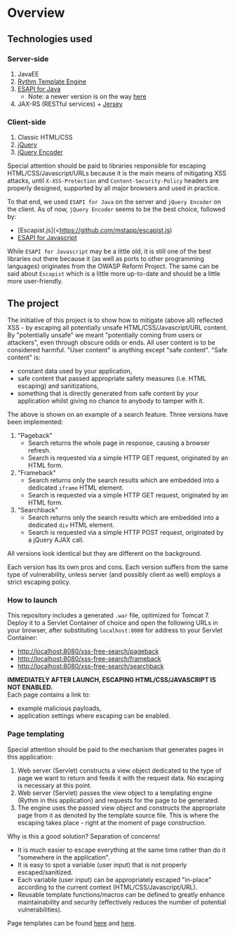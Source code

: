 # Overview

## Technologies used

### Server-side

1. JavaEE
2. [Rythm Template Engine](http://rythmengine.org/)
3. [ESAPI for Java](https://github.com/ESAPI/esapi-java-legacy)
	* Note: a newer version is on the way [here](https://github.com/ESAPI/esapi-java)
4. JAX-RS (RESTful services) + [Jersey](https://jersey.java.net/)

### Client-side

1. Classic HTML/CSS
2. [jQuery](https://jquery.com/)
3. [jQuery Encoder](https://github.com/chrisisbeef/jquery-encoder)

Special attention should be paid to libraries responsible for escaping HTML/CSS/Javascript/URLs because it is the main means of mitigating XSS attacks, until `X-XSS-Protection` and `Content-Security-Policy` headers are properly designed, supported by all major browsers and used in practice.

To that end, we used `ESAPI for Java` on the server and `jQuery Encoder` on the client. As of now, `jQuery Encoder` seems to be the best choice, followed by:
* [Escapist.js](<https://github.com/mstapp/escapist.js)
* [ESAPI for Javascript](https://github.com/ESAPI/owasp-esapi-js)

While `ESAPI for Javascript` may be a little old, it is still one of the best libraries out there because it (as well as ports to other programming languages) originates from the OWASP Reform Project. The same can be said about `Escapist` which is a little more up-to-date and should be a little more user-friendly.

## The project

The initiative of this project is to show how to mitigate (above all) reflected XSS - by escaping all potentially unsafe HTML/CSS/Javascript/URL content. By "potentially unsafe" we meant "potentially coming from users or attackers", even through obscure odds or ends. All user content is to be considered harmful. "User content" is anything except "safe content". "Safe content" is:
* constant data used by your application,
* safe content that passed appropriate safety measures (i.e. HTML escaping) and sanitizations,
* something that is directly generated from safe content by your application whilst giving no chance to anybody to tamper with it.

The above is shown on an example of a search feature. Three versions have been implemented:

1. "Pageback"
	* Search returns the whole page in response, causing a browser refresh.
	* Search is requested via a simple HTTP GET request, originated by an HTML form.
2. "Frameback"
	* Search returns only the search results which are embedded into a dedicated `iframe` HTML element.
	* Search is requested via a simple HTTP GET request, originated by an HTML form.
3. "Searchback"
	* Search returns only the search results which are embedded into a dedicated `div` HTML element.
	* Search is requested via a simple HTTP POST request, originated by a jQuery AJAX call.

All versions look identical but they are different on the background.

Each version has its own pros and cons. Each version suffers from the same type of vulnerability, unless server (and possibly client as well) employs a strict escaping policy.

### How to launch

This repository includes a generated `.war` file, optimized for Tomcat 7. Deploy it to a Servlet Container of choice and open the following URLs in your browser, after substituting `localhost:8080` for address to your Servlet Container:
* <http://localhost:8080/xss-free-search/pageback>
* <http://localhost:8080/xss-free-search/frameback>
* <http://localhost:8080/xss-free-search/searchback>

**IMMEDIATELY AFTER LAUNCH, ESCAPING HTML/CSS/JAVASCRIPT IS NOT ENABLED.**  
Each page contains a link to:
* example malicious payloads,
* application settings where escaping can be enabled.

### Page templating

Special attention should be paid to the mechanism that generates pages in this application:

1. Web server (Servlet) constructs a view object dedicated to the type of page we want to return and feeds it with the request data. No escaping is necessary at this point.
2. Web server (Servlet) passes the view object to a templating engine (Rythm in this application) and requests for the page to be generated.
3. The engine uses the passed view object and constructs the appropriate page from it as denoted by the template source file. This is where the escaping takes place - right at the moment of page construction.

Why is this a good solution? Separation of concerns!
* It is much easier to escape everything at the same time rather than do it "somewhere in the application".
* It is easy to spot a variable (user input) that is not properly escaped/sanitized.
* Each variable (user input) can be appropriately escaped "in-place" according to the current context (HTML/CSS/Javascript/URL).
* Reusable template functions/macros can be defined to greatly enhance maintainability and security (effectively reduces the number of potential vulnerabilities).

Page templates can be found [here](./WebContent) and [here](./WebContent/components).
